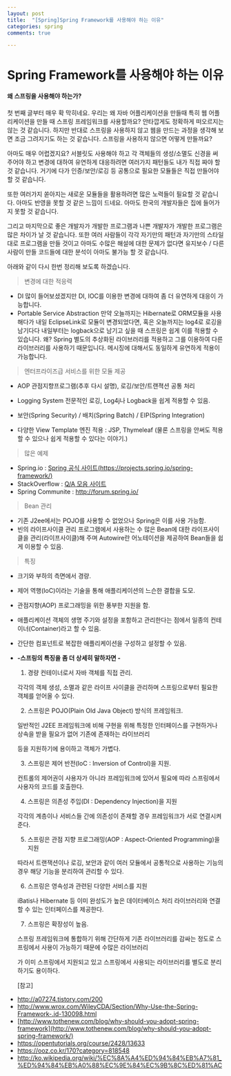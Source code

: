 ```yaml
---
layout: post
title:  "[Spring]Spring Framework를 사용해야 하는 이유"
categories: spring
comments: true

---
```


# Spring Framework를 사용해야 하는 이유



#### 왜 스프링을 사용해야 하는가?

 

  첫 번째 글부터 매우 확 막히네요. 우리는 왜 자바 어플리케이션을 만들때 특히 웹 어플리케이션을 만들 때 스프링 프레임워크를 사용할까요? 안타깝게도 정확하게 떠오르지는 않는 것 같습니다. 하지만 반대로 스프링을 사용하지 않고 웹을 만드는 과정을 생각해 보면 조금 그려지기도 하는 것 같습니다. 스프링을 사용하지 않으면 어떻게 만들까요?

  아마도 매우 어렵겠지요? 서블릿도 사용해야 하고 각 객체들의 생성/소멸도 신경을 써 주어야 하고 변경에 대하여 유연하게 대응하려면 여러가지 패턴들도 내가 직접 짜야 할 것 같습니다. 거기에 다가 인증/보안/로깅 등 공통으로 필요한 모듈들은 직접 만들어야 할 것 같습니다.

  또한 여러가지 쏟아지는 새로운 모듈들을 활용하려면 많은 노력들이 필요할 것 같습니다. 아마도 반영을 못할 것 같은 느낌이 드네요. 아마도 한국의 개발자들은 집에 들어가지 못할 것 같습니다.

  그리고 마지막으로 좋은 개발자가 개발한 프로그램과 나쁜 개발자가 개발한 프로그램은 많은 차이가 날 것 같습니다. 또한 여러 사람들이 각각 자기만의 패턴과 자기만의 스타일대로 프로그램을 만들 것이고 아마도 수많은 해설에 대한 문제가 없다면 유지보수 / 다른 사람이 만들 코드들에 대한 분석이 아마도 불가능 할 것 같습니다.

아래와 같이 다시 한번 정리해 보도록 하겠습니다.

> 변경에 대한 적응력

- DI
  많이 들어보셨겠지만 DI, IOC를 이용한 변경에 대하여 좀 더 유연하게 대응이 가능합니다.
- Portable Service Abstraction
  만약 오늘까지는 Hibernate로 ORM모듈을 사용해다가 내일 EclipseLink로 모듈이 변경되었다면, 혹은 오늘까지는 log4로 로깅을 남기다다 내일부터는 logback으로 남기고 싶을 때 스프링은 쉽게 이를 적용할 수 있습니다. 왜? Spring 별도의 추상화된 라이브러리를 적용하고 그를 이용하여 다른 라이브러리를 사용하기 때문입니다. 메시징에 대해서도 동일하게 유연하게 적용이 가능합니다.



> 엔터프라이즈급 서비스를 위한 모듈 제공

- AOP
  관점지향프로그램(추후 다시 설명), 로깅/보안/트랜젹션 공통 처리
- Logging System
  전문적인 로깅, Log4j나 Logback을 쉽게 적용할 수 있음.
- 보안(Spring Security) / 배치(Spring Batch) / EIP(Spring Integration)
  
- 다양한 View Template 엔진 적용 : JSP, Thymeleaf
  (물론 스프링을 안써도 적용할 수 있으나 쉽게 적용할 수 있다는 이야기.)



> 많은 예제

- Spring.io : [Spring 공식 사이트(https://projects.spring.io/spring-framework/)](https://projects.spring.io/spring-framework/)
- StackOverflow : [Q/A 모음 사이트](http://stackoverflow.com/)
- Spring Communite : http://forum.spring.io/



> Bean 관리

- 기존 J2ee에서는 POJO를 사용할 수 없었으나 Spring은 이를 사용 가능함.
- 빈의 라이프사이클 관리
  프로그램에서 사용하는 수 많은 Bean에 대한 라이프사이클을 관리(라이프사이클)해 주며 Autowire란 어노테이션을 제공하여 Bean들을 쉽게 이용할 수 있음.



> 특징

* 크기와 부하의 측면에서 경량.
* 제어 역행(IoC)이라는 기술을 통해 애플리케이션의 느슨한 결합을 도모.
* 관점지향(AOP) 프로그래밍을 위한 풍부한 지원을 함.
* 애플리케이션 객체의 생명 주기와 설정을 포함하고 관리한다는 점에서 일종의 컨테이너(Container)라고 할 수 있음.
* 간단한 컴포넌트로 복잡한 애플리케이션을 구성하고 설정할 수 있음.



* **-스프링의 특징을 좀 더 상세히 말하자면 -**

  1)  경량 컨테이너로서 자바 객체를 직접 관리.

    각각의 객체 생성, 소멸과 같은 라이프 사이클을 관리하며 스프링으로부터 필요한 객체를 얻어올 수 있다.

  

  2)  스프링은 POJO(Plain Old Java Object) 방식의 프레임워크.

    일반적인 J2EE 프레임워크에 비해 구현을 위해 특정한 인터페이스를 구현하거나 상속을 받을 필요가 없어 기존에 존재하는 라이브러리

    등을 지원하기에 용이하고 객체가 가볍다.

  

  3)  스프링은 제어 반전(IoC : Inversion of Control)을 지원.

    컨트롤의 제어권이 사용자가 아니라 프레임워크에 있어서 필요에 따라 스프링에서 사용자의 코드를 호출한다.

  

  4)  스프링은 의존성 주입(DI : Dependency Injection)을 지원

    각각의 계층이나 서비스들 간에 의존성이 존재할 경우 프레임워크가 서로 연결시켜준다.

  

  5)  스프링은 관점 지향 프로그래밍(AOP : Aspect-Oriented Programming)을 지원

    따라서 트랜잭션이나 로깅, 보안과 같이 여러 모듈에서 공통적으로 사용하는 기능의 경우 해당 기능을 분리하여 관리할 수 있다.

  
  
  6)  스프링은 영속성과 관련된 다양한 서비스를 지원
  
    iBatis나 Hibernate 등 이미 완성도가 높은 데이터베이스 처리 라이브러리와 연결할 수 있는 인터페이스를 제공한다.
  
  
  
  7)  스프링은 확장성이 높음.
  
    스프링 프레임워크에 통합하기 위해 간단하게 기존 라이브러리를 감싸는 정도로 스프링에서 사용이 가능하기 때문에 수많은 라이브러리
  
    가 이미 스프링에서 지원되고 있고 스프링에서 사용되는 라이브러리를 별도로 분리하기도 용이하다.



  [참고]

- http://a07274.tistory.com/200
- http://www.wrox.com/WileyCDA/Section/Why-Use-the-Spring-Framework-.id-130098.html
- [http://www.tothenew.com/blog/why-should-you-adopt-spring-framework](http://www.tothenew.com/blog/why-should-you-adopt-spring-framework/)
- https://opentutorials.org/course/2428/13633
-  https://ooz.co.kr/170?category=818548
- http://ko.wikipedia.org/wiki/%EC%8A%A4%ED%94%84%EB%A7%81_%ED%94%84%EB%A0%88%EC%9E%84%EC%9B%8C%ED%81%AC